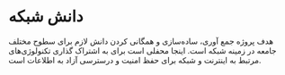 # دانش شبکه

هدف پروژه جمع آوری، ساده‌سازی و همگانی کردن دانش لازم برای سطوح مختلف جامعه در زمینه شبکه است. اینجا محفلی است برای به اشتراک گذاری تکنولوژی‌های مرتبط به اینترنت و شبکه برای حفظ امنیت و درسترسی آزاد به اطلاعات است.
